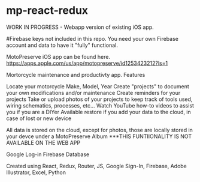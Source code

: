 # mp-react-redux
WORK IN PROGRESS - Webapp version of existing iOS app.

#Firebase keys not included in this repo. You need your own Firebase account and data to have it "fully" functional.

MotoPreserve iOS app can be found here. 
https://apps.apple.com/us/app/motopreserve/id1253423212?ls=1

Mortorcycle maintenance and productivty app.
Features

Locate your motorcycle Make, Model, Year
Create "projects" to document your own modifications and/or maintenance 
Create reminders for your projects
Take or upload photos of your projects to keep track of tools used, wiring schematics, processes, etc...
Watch YouTube how-to videos to assist you if you are a DIYer
Available restore if you add your data to the cloud, in case of lost or new device

All data is stored on the cloud, except for photos, those are locally stored in your devce under a MotoPreserve Album
***THIS FUNTIIONALITY IS NOT AVAILABLE ON THE WEB APP

Google Log-in
Firebase Database

Created using
React, Redux, Router, JS, Google Sign-In, Firebase, Adobe Illustrator, Excel, Python
